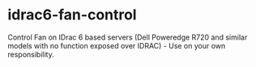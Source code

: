 # idrac6-fan-control
Control Fan on IDrac 6 based servers (Dell Poweredge R720 and similar models with no function exposed over IDRAC) - Use on your own responsibility.
